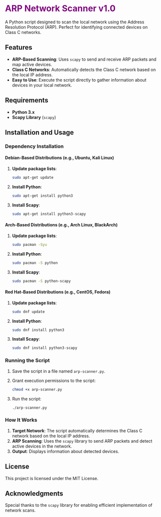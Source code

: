 # <span style="color:purple;">ARP Network Scanner v1.0</span>

A Python script designed to scan the local network using the Address Resolution Protocol (ARP). Perfect for identifying connected devices on Class C networks.

## Features

- **ARP-Based Scanning**: Uses `scapy` to send and receive ARP packets and map active devices.
- **Class C Networks**: Automatically detects the Class C network based on the local IP address.
- **Easy to Use**: Execute the script directly to gather information about devices in your local network.

## Requirements

- **Python 3.x**
- **Scapy Library** (`scapy`)

## Installation and Usage

### Dependency Installation

#### Debian-Based Distributions (e.g., Ubuntu, Kali Linux)

1. **Update package lists**:

    ```bash
    sudo apt-get update
    ```

2. **Install Python**:

    ```bash
    sudo apt-get install python3
    ```

3. **Install Scapy**:

    ```bash
    sudo apt-get install python3-scapy
    ```

#### Arch-Based Distributions (e.g., Arch Linux, BlackArch)

1. **Update package lists**:

    ```bash
    sudo pacman -Syu
    ```

2. **Install Python**:

    ```bash
    sudo pacman -S python
    ```

3. **Install Scapy**:

    ```bash
    sudo pacman -S python-scapy
    ```

#### Red Hat-Based Distributions (e.g., CentOS, Fedora)

1. **Update package lists**:

    ```bash
    sudo dnf update
    ```

2. **Install Python**:

    ```bash
    sudo dnf install python3
    ```

3. **Install Scapy**:

    ```bash
    sudo dnf install python3-scapy
    ```

### Running the Script

1. Save the script in a file named `arp-scanner.py`.
2. Grant execution permissions to the script:

    ```bash
    chmod +x arp-scanner.py
    ```

3. Run the script:

    ```bash
    ./arp-scanner.py
    ```

### How It Works

1. **Target Network**: The script automatically determines the Class C network based on the local IP address.
2. **ARP Scanning**: Uses the `scapy` library to send ARP packets and detect active devices in the network.
3. **Output**: Displays information about detected devices.

## License

This project is licensed under the MIT License.

## Acknowledgments

Special thanks to the `scapy` library for enabling efficient implementation of network scans.
